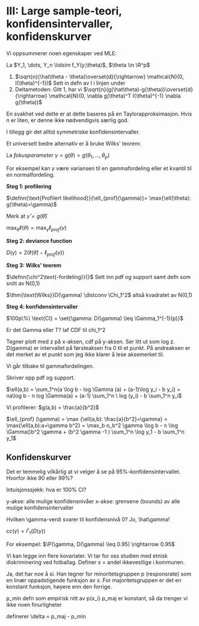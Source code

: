

$\newcommand{\hdr}[4]{\color{#2}\boxed{#1\ |\ \textcolor{black}{#3} #4}\color{black} }$

$\newcommand{\defn}[1]{\hdr{D}{fdc086}{#1}{}}$
$\newcommand{\defnn}[2]{\hdr{D}{fdc086}{#1}{\ |\ \textcolor{black}{#2}}}$
$\newcommand{\thm}[1]{\hdr{T}{7fc97f}{#1}{}}$
$\newcommand{\ex}[1]{\hdr{E}{ae9ed4}{#1}{}}$
$\newcommand{\danger}[1]{\hdr{\textbf{☡}}{##cc0000}{#1}{\textcolor{##cc0000}{\mid \textbf{☡}}}}$
$\renewcommand{\P}{\mathbb{P}}$

$\newcommand{\iidsim}{\overset{\mathrm{iid}}{\sim}}$

$\newcommand{\distconv}{\overset{d}{\rightarrow}}$



# III: Large sample-teori, konfidensintervaller, konfidenskurver

Vi oppsummerer noen egenskaper ved MLE:

La $Y_1, \dots, Y_n \iidsim f_Y(y;\theta)$, $\theta \in \R^p$

1. $\sqrt{n}(\hat\theta - \theta)\overset{d}{\rightarrow} \mathcal{N}(0, I(\theta)^{-1})$
   Sett in defn av I i linjen under
2. Deltametoden: Gitt 1, har vi $\sqrt{n}(g(\hat\theta)-g(\theta))\overset{d}{\rightarrow} \mathcal{N}(0, \nabla g(\theta)^T I(\theta)^{-1} \nabla g(\theta))$

En svakhet ved dette er at dette baseres på en Taylorapproksimasjon. Hvis $n$ er liten, er denne ikke nødvendigvis særlig god.

I tillegg gir det alltid symmetriske konfidensintervaller.

Et universelt bedre alternativ er å bruke Wilks' teorem:

La *fokusparameter* $\gamma=g(\theta) = g(\theta_1, \dots, \theta_p)$

For eksempel kan $\gamma$ være variansen til en gammafordeling eller et kvantil til en normalfordeling.

**Steg 1: profilering**

$\defnn{\text{Profilert likelihood}}{\ell_{prof}(\gamma)}= \max{\ell(\theta): g(\theta)=\gamma}$

Merk at $\hat\gamma = g(\hat\theta)$

$\max_\theta \ell(\theta) = \max_\gamma \ell_{prof}(\gamma)$

**Steg 2: deviance function**

$D(\gamma) = 2(\ell(\hat\theta)-\ell_{prof}(\gamma))$

**Steg 3: Wilks' teorem**

$\defnn{\chi^2\text{-fordeling}}{}$
Sett inn pdf og support samt defn som snitt av N(0,1)

$\thm{\text{Wilks}}D(\gamma) \distconv \Chi_1^2$ altså kvadratet av N(0,1)

**Steg 4: konfidensintervaller**

$100p\%\ \text{CI} = \set{\gamma: D(\gamma) \leq \Gamma_1^{-1}(p)}$

Er det Gamma eller T? Iaf CDF til chi_1^2

Tegner plott med z på x-aksen, cdf på y-aksen. Ser litt ut som log z. D(gamma) er intervallet på førsteaksen fra 0 til et punkt. På andreaksen er det merket av et punkt som jeg ikke klarer å lese aksemerket til.

Vi går tilbake til gammafordelingen.

Skriver opp pdf og support.

$\ell(a,b) = \sum_1^n{a \log b - log \Gamma (a) + (a-1)\log y_i - b y_i}
= na\log b - n log \Gamma(a) + (a-1) \sum_1^n \ log (y_i) - b \sum_1^n y_i$

Vi profilerer:  $g(a,b) = \frac{a}{b^2}$

$\ell_{prof} (\gamma) = \max {\ell(a,b): \frac{a}{b^2}=\gamma} = \max{\ell(a,b):a=\gamma b^2} = \max_b n_b^2 \gamma \log b - n \log \Gamma()b^2 \gamma + (b^2 \gamma -1 ) \sum_1^n \log y_1 - b \sum_1^n y_1$

## Konfidenskurver

Det er temmelig vilkårlig at vi velger å se på 95%-konfidensintervallet. Hvorfor ikke 90 eller 99%?

Intuisjonssjekk: hva er 100% CI?


y-akse: alle mulige konfidensnivåer
x-akse: grensene (bounds) av alle mulige konfidensintervaller

Hvilken \gamma-verdi svarer til konfidensnivå 0? Jo, \hat\gamma!

$\text{cc}(\gamma) = \Gamma_1(D(\gamma))$

For eksempel: $\P(\gamma, D(\gamma) \leq 0.95) \rightarrow 0.95$

Vi kan legge inn flere kovariater. Vi tar for oss studien med etnisk diskriminering ved fotballag. Definer x = andel ikkevestlige i kommunen.

Ja, det har noe å si. Han tegner for minoritetsgruppen p (responsrate) som en linær oppadstigende funksjon av x. For majoritetsgruppen er det en konstant funksjon, høyere enn den forrige.

p_min defn som empirisk nitt av p(x_i)
p_maj er konstant, så da trenger vi ikke noen finurligheter

definerer \delta = p_maj - p_min